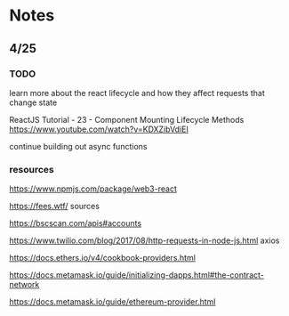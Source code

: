 # Notes

## 4/25

### TODO
learn more about the react lifecycle and how they affect requests that change state

ReactJS Tutorial - 23 - Component Mounting Lifecycle Methods
https://www.youtube.com/watch?v=KDXZibVdiEI

continue building out async functions


### resources

https://www.npmjs.com/package/web3-react


https://fees.wtf/ sources

https://bscscan.com/apis#accounts

https://www.twilio.com/blog/2017/08/http-requests-in-node-js.html axios

https://docs.ethers.io/v4/cookbook-providers.html

https://docs.metamask.io/guide/initializing-dapps.html#the-contract-network

https://docs.metamask.io/guide/ethereum-provider.html